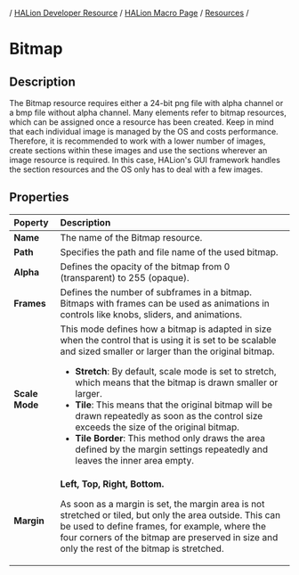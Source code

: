 / [HALion Developer Resource](../../HALion-Developer-Resource.md) / [HALion Macro Page](./HALion-Macro-Page.md) / [Resources](./Resources.md) /

# Bitmap

## Description

The Bitmap resource requires either a 24-bit png file with alpha channel or a bmp file without alpha channel. Many elements refer to bitmap resources, which can be assigned once a resource has been created. Keep in mind that each individual image is managed by the OS and costs performance. Therefore, it is recommended to work with a lower number of images, create sections within these images and use the sections wherever an image resource is required. In this case, HALion's GUI framework handles the section resources and the OS only has to deal with a few images.

## Properties

|Poperty|Description|
|:-|:-|
|**Name**|The name of the Bitmap resource.|
|**Path**|Specifies the path and file name of the used bitmap.|
|**Alpha**|Defines the opacity of the bitmap from 0 (transparent)  to 255 (opaque).|
|**Frames**|Defines the number of subframes in a bitmap. Bitmaps with frames can be used as animations in controls like knobs, sliders, and animations.|
|**Scale Mode**	|This mode defines how a bitmap is adapted in size when the control that is using it is set to be scalable and sized smaller or larger than the original bitmap.<ul><li>**Stretch**: By default, scale mode is set to stretch, which means that the bitmap is drawn smaller or larger.</li><li>**Tile**: This means that the original bitmap will be drawn repeatedly as soon as the control size exceeds the size of the original bitmap.</li><li>**Tile Border**: This method only draws the area defined by the margin settings repeatedly and leaves the inner area empty.</li></ul>|
|**Margin**|**Left, Top, Right, Bottom.**<p>As soon as a margin is set, the margin area is not stretched or tiled, but only the area outside. This can be used to define frames, for example, where the four corners of the bitmap are preserved in size and only the rest of the bitmap is stretched.</p>|
